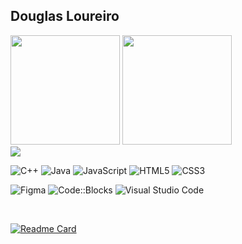  ## Douglas Loureiro

<img src="https://github-readme-stats.vercel.app/api?username=DenricoL&theme=chartreuse-dark&icons=true&border_color=32CD32&locale=pt-br" Height = "175px " /> <img src="https://github-readme-stats.vercel.app/api/top-langs/?username=DenricoL&layout=compact&theme=chartreuse-dark&icons=true&border_color=32CD32&locale=pt-br" Height = "175px" />
<br>
![](https://komarev.com/ghpvc/?username=DenricoL&color=006400)

![C++](https://img.shields.io/badge/c++-%2300599C.svg?style=for-the-badge&logo=c%2B%2B&logoColor=white) 
![Java](https://img.shields.io/badge/java-%23ED8B00.svg?style=for-the-badge&logo=openjdk&logoColor=white)
![JavaScript](https://img.shields.io/badge/javascript-%23323330.svg?style=for-the-badge&logo=javascript&logoColor=%23F7DF1E)
![HTML5](https://img.shields.io/badge/html5-%23E34F26.svg?style=for-the-badge&logo=html5&logoColor=white)
![CSS3](https://img.shields.io/badge/css3-%231572B6.svg?style=for-the-badge&logo=css3&logoColor=white)

![Figma](https://img.shields.io/badge/Figma-F24E1E.svg?style=for-the-badge&logo=Figma&logoColor=white)
![Code::Blocks](https://img.shields.io/badge/Code::Blocks-41AD48.svg?style=for-the-badge&logo=Code::Blocks&logoColor=white)
![Visual Studio Code](https://img.shields.io/badge/Visual%20Studio%20Code-0078d7.svg?style=for-the-badge&logo=visual-studio-code&logoColor=white)

<br>


[![Readme Card](https://github-readme-stats.vercel.app/api/pin/?username=DenricoL&repo=Site_do_Flu&border_color=FFFFFF&title_color=32CD32&bg_color=DEG,260000,292929,002b0b&text_color=ffffff&icon_color=FF0000)](https://github.com/DenricoL/Site_do_Flu) 







<!--
**DenricoL/denricol** is a ✨ _special_ ✨ repository because its `README.md` (this file) appears on your GitHub profile.

[<img src="https://upload.wikimedia.org/wikipedia/commons/2/2e/Gmail_2020.png" width="30px" />](mailto:delbing4768@gmail.com)
[<img src="https://cdn-icons-png.flaticon.com/512/174/174857.png" width="30px" />](https://www.linkedin.com/in/douglas-enrico/)


Here are some ideas to get you started:

- 🔭 I’m currently working on ...
- 🌱 I’m currently learning ...
- 👯 I’m looking to collaborate on ...
- 🤔 I’m looking for help with ...
- 💬 Ask me about ...
- 📫 How to reach me: ...
- 😄 Pronouns: ...
- ⚡ Fun fact: ...

## ⌨️ Linguagens
| C++ | CSS | JS | HTML |
|-----|----|----|------|
| <img src="https://upload.wikimedia.org/wikipedia/commons/3/32/C%2B%2B_logo.png" width="30px"/> | <img src="https://cdn.jsdelivr.net/gh/devicons/devicon@latest/icons/css3/css3-original.svg" width="30px"/> | <img src="https://cdn.jsdelivr.net/gh/devicons/devicon@latest/icons/javascript/javascript-original.svg" width="30px"/> | <p align = "center"> <img src="https://cdn.jsdelivr.net/gh/devicons/devicon@latest/icons/html5/html5-original.svg" width="30px"/> </p> |

<img src= "https://upload.wikimedia.org/wikipedia/commons/9/9c/BANDEIRA_FLU.png" width = 200px />


## 🤖 Ferramentas 
| CodeBlocks | VS Code |
|------------|---------|
| <p align="center"> <img src="https://img.icons8.com/color/512/code-blocks.png" width="30px"/> </p> | <p align="center"> <img src="https://upload.wikimedia.org/wikipedia/commons/thumb/9/9a/Visual_Studio_Code_1.35_icon.svg/2048px-Visual_Studio_Code_1.35_icon.svg.png" width="30px"/> </p> |


| C++ | CSS | JS | HTML | CodeBlocks | VS Code |
|-----|-----|----|------|------------|---------|
| <img src="https://upload.wikimedia.org/wikipedia/commons/3/32/C%2B%2B_logo.png" width="30px"/> | <img src="https://cdn.jsdelivr.net/gh/devicons/devicon@latest/icons/css3/css3-original.svg" width="30px"/> | <img src="https://cdn.jsdelivr.net/gh/devicons/devicon@latest/icons/javascript/javascript-original.svg" width="30px"/> | <p align = "center"> <img src="https://cdn.jsdelivr.net/gh/devicons/devicon@latest/icons/html5/html5-original.svg" width="30px"/> </p> | <p align="center"> <img src="https://img.icons8.com/color/512/code-blocks.png" width="40px"/> </p> | <p align="center"> <img src="https://upload.wikimedia.org/wikipedia/commons/thumb/9/9a/Visual_Studio_Code_1.35_icon.svg/2048px-Visual_Studio_Code_1.35_icon.svg.png" width="30px"/> </p> |

-->
